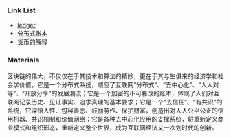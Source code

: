 ### Link List

- [ledger](https://www.ibm.com/developerworks/cn/cloud/library/cl-blockchain-basics-intro-bluemix-trs/index.html)
- [分布式账本](http://www.360doc.com/content/18/0428/14/39236936_749443600.shtml)
- [货币的解释](https://yuedu.baidu.com/ebook/1760d31f58f5f61fb6366667)

### Materials

区块链的伟大，不仅仅在于其技术和算法的精妙，更在于其与生俱来的经济学和社会学价值。它是一个分布式系统，顺应了互联网“分布式”、“去中心化”、“人人对等”、“开放分享”的发展潮流；它是一个加密的不可篡改的账本，体现了人们对互联网记录历史、见证事实、追求真理的基本要求；它是一个“去信任”、“有共识”的系统，它深悟人性、包容善恶、鼓励劳作、保护财富，创造出对人人公平公正的信用机器、共识机制和价值网络；它是各种去中心化应用的支撑系统，将重新定义商业模式和组织形态，重新定义整个世界，成为互联网经济又一次划时代的创新。
